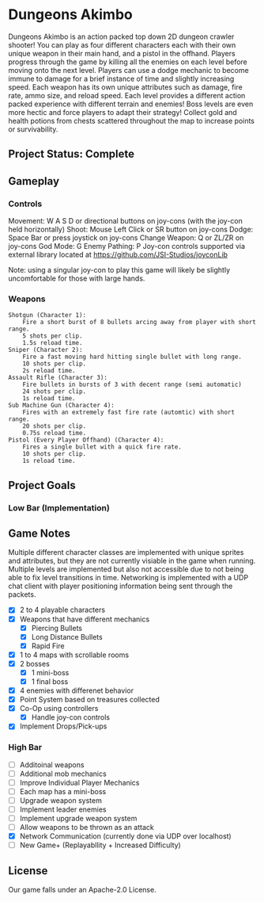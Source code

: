 # Dungeons Akimbo
Dungeons Akimbo is an action packed top down 2D dungeon crawler shooter! You can play as
four different characters each with their own unique weapon in their main hand, and a pistol
in the offhand. Players progress through the game by killing all the enemies on each level
before moving onto the next level. Players can use a dodge mechanic to become immune to damage
for a brief instance of time and slightly increasing speed. Each weapon has its own unique attributes 
such as damage, fire rate, ammo size, and reload speed. Each level provides a different action packed experience 
with different terrain and enemies! Boss levels are even more hectic and force players to adapt
their strategy! Collect gold and health potions from chests scattered throughout the map to
increase points or survivability.


## Project Status: Complete

## Gameplay

### Controls
Movement: W A S D or directional buttons on joy-cons (with the joy-con held horizontally)
Shoot: Mouse Left Click or SR button on joy-cons
Dodge: Space Bar or press joystick on joy-cons
Change Weapon: Q or ZL/ZR on joy-cons
God Mode: G
Enemy Pathing: P
Joy-con controls supported via external library located at https://github.com/JSI-Studios/joyconLib

Note: using a singular joy-con to play this game will likely be slightly uncomfortable for those with large hands.

### Weapons
	Shotgun (Character 1):
		Fire a short burst of 8 bullets arcing away from player with short range.
		5 shots per clip.
		1.5s reload time.
	Sniper (Character 2):
		Fire a fast moving hard hitting single bullet with long range.
		10 shots per clip.
		2s reload time.
	Assault Rifle (Character 3):
		Fire bullets in bursts of 3 with decent range (semi automatic)
		24 shots per clip.
		1s reload time.
	Sub Machine Gun (Character 4):
		Fires with an extremely fast fire rate (automtic) with short range.
		20 shots per clip.
		0.75s reload time.
	Pistol (Every Player Offhand) (Character 4):
		Fires a single bullet with a quick fire rate.
		10 shots per clip.
		1s reload time.

## Project Goals

### Low Bar (Implementation)

## Game Notes
Multiple different character classes are implemented with unique sprites and attributes, but they are not currently visiable in the game when running. 
Multiple levels are implemented but also not accessible due to not being able to fix level transitions in time.
Networking is implemented with a UDP chat client with player positioning information being sent through the packets.

- [x] 2 to 4 playable characters
- [x] Weapons that have different mechanics
    - [x] Piercing Bullets
    - [x] Long Distance Bullets
    - [x] Rapid Fire
- [x] 1 to 4 maps with scrollable rooms
- [x] 2 bosses
    - [x] 1 mini-boss
    - [x] 1 final boss
- [x] 4 enemies with differenet behavior
- [x] Point System based on treasures collected
- [x] Co-Op using controllers
    - [x] Handle joy-con controls
- [x] Implement Drops/Pick-ups

### High Bar
- [ ] Additoinal weapons
- [ ] Additional mob mechanics
- [ ] Improve Individual Player Mechanics
- [ ] Each map has a mini-boss
- [ ] Upgrade weapon system
- [ ] Implement leader enemies
- [ ] Implement upgrade weapon system
- [ ] Allow weapons to be thrown as an attack
- [x] Network Communication (currently done via UDP over localhost)
- [ ] New Game+ (Replayabllity + Increased Difficulty)

## License
Our game falls under an Apache-2.0 License.
